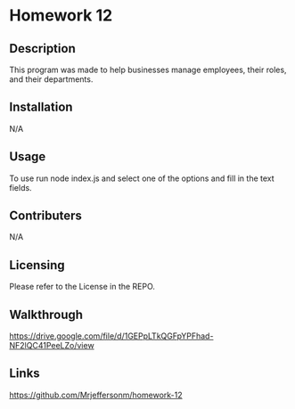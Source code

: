 # Homework 12

## Description
This program was made to help businesses manage employees, their roles, and their departments.

## Installation
N/A

## Usage
To use run node index.js and select one of the options and fill in the text fields.

## Contributers
N/A

## Licensing
Please refer to the License in the REPO.

## Walkthrough
https://drive.google.com/file/d/1GEPpLTkQGFpYPFhad-NF2lQC41PeeLZo/view

## Links
https://github.com/Mrjeffersonm/homework-12